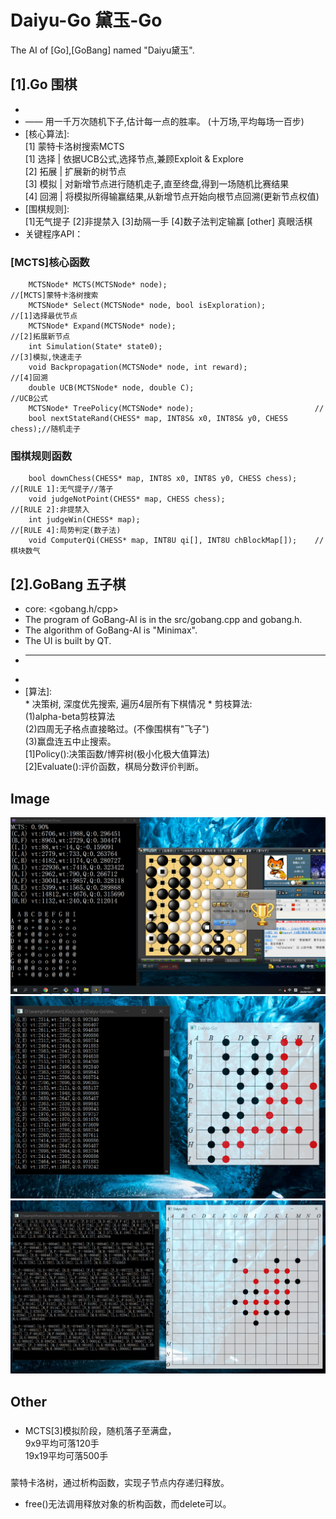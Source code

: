 # Daiyu-Go	黛玉-Go 
The AI of [Go],[GoBang] named "Daiyu黛玉".
## [1].Go 围棋  
* [核心程序]: <go.h/cpp>
* [核心思想]: 频率估计概率 
			—— 用一千万次随机下子,估计每一点的胜率。 (十万场,平均每场一百步)
* [核心算法]:  
    [1] 蒙特卡洛树搜索MCTS  
		[1] 选择 | 依据UCB公式,选择节点,兼顾Exploit & Explore  
		[2] 拓展 | 扩展新的树节点  
		[3] 模拟 | 对新增节点进行随机走子,直至终盘,得到一场随机比赛结果  
		[4] 回溯 | 将模拟所得输赢结果,从新增节点开始向根节点回溯(更新节点权值)  
* [围棋规则]:  
        [1]无气提子 [2]非提禁入 [3]劫隔一手 [4]数子法判定输赢
		[other] 真眼活棋 
* 关键程序API：  
### [MCTS]核心函数  
```
	MCTSNode* MCTS(MCTSNode* node);									//[MCTS]蒙特卡洛树搜索  
	MCTSNode* Select(MCTSNode* node, bool isExploration);			//[1]选择最优节点  
	MCTSNode* Expand(MCTSNode* node);								//[2]拓展新节点  
	int Simulation(State* state0);									//[3]模拟,快速走子  
	void Backpropagation(MCTSNode* node, int reward);				//[4]回溯  
    double UCB(MCTSNode* node, double C);							//UCB公式  
	MCTSNode* TreePolicy(MCTSNode* node);							//  
	bool nextStateRand(CHESS* map, INT8S& x0, INT8S& y0, CHESS chess);//随机走子  
```
### 围棋规则函数  
```
	bool downChess(CHESS* map, INT8S x0, INT8S y0, CHESS chess);	//[RULE 1]:无气提子//落子
	void judgeNotPoint(CHESS* map, CHESS chess);					//[RULE 2]:非提禁入
	int judgeWin(CHESS* map);										//[RULE 4]:局势判定(数子法)
	void ComputerQi(CHESS* map, INT8U qi[], INT8U chBlockMap[]);	//棋块数气
```
  
## [2].GoBang 五子棋  
* core: <gobang.h/cpp>
* The program of GoBang-AI is in the src/gobang.cpp and gobang.h.  
* The algorithm of GoBang-AI is "Minimax".
* The UI is built by QT.  
* ------------------
* [核心程序]: <gobang.h/cpp>
* [算法]:  
		* 决策树, 深度优先搜索, 遍历4层所有下棋情况
		* 剪枝算法:   
			(1)alpha-beta剪枝算法   
			(2)四周无子格点直接略过。(不像围棋有"飞子")   
			(3)赢盘连五中止搜索。   
	[1]Policy():决策函数/博弈树(极小化极大值算法)  
	[2]Evaluate():评价函数，棋局分数评价判断。 
  
## Image
![Image text](https://github.com/LiGuer/Daiyu-Go/blob/master/contest/vs%E9%87%8E%E7%8B%90%E4%B8%AD%E4%B8%8B12%E7%BA%A7.png)  
![Image text](https://github.com/LiGuer/Daiyu-Go/blob/master/contest/20201122182136.png)  
![Image text](https://github.com/LiGuer/Daiyu-Go/blob/master/contest/20201122183254.png)  
  
## Other    
###  
* MCTS[3]模拟阶段，随机落子至满盘，  
9x9平均可落120手  
19x19平均可落500手  

###  
蒙特卡洛树，通过析构函数，实现子节点内存递归释放。  
* free()无法调用释放对象的析构函数，而delete可以。  